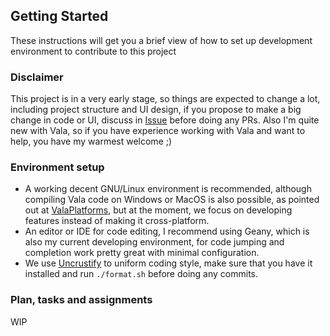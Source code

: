## Getting Started

These instructions will get you a brief view of how to set up development environment to contribute to this project

### Disclaimer

This project is in a very early stage, so things are expected to change a lot, including project structure and UI design, if you propose to make a big change in code or UI, discuss in [Issue](https://github.com/l4rzy/biru/issues) before doing any PRs. Also I'm quite new with Vala, so if you have experience working with Vala and want to help, you have my warmest welcome ;)

### Environment setup

* A working decent GNU/Linux environment is recommended, although compiling Vala code on Windows or MacOS is also possible, as pointed out at [ValaPlatforms](https://wiki.gnome.org/Projects/Vala/ValaPlatforms), but at the moment, we focus on developing features instead of making it cross-platform.
* An editor or IDE for code editing, I recommend using Geany, which is also my current developing environment, for code jumping and completion work pretty great with minimal configuration.
* We use [Uncrustify](https://github.com/uncrustify/uncrustify) to uniform coding style, make sure that you have it installed and run `./format.sh` before doing any commits.

###  Plan, tasks and assignments

WIP
